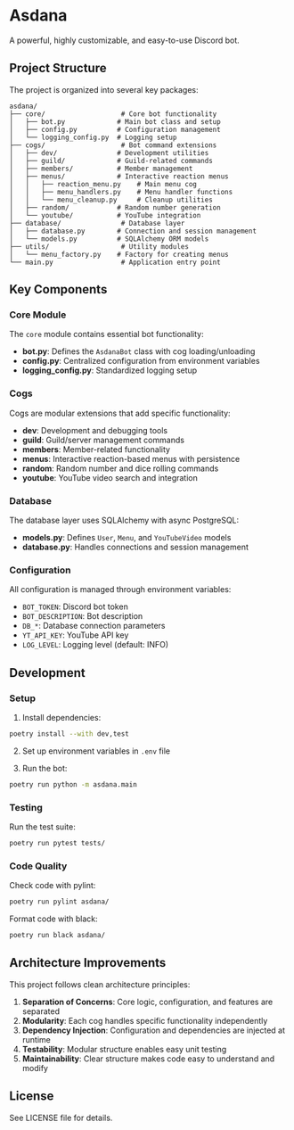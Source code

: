 # Asdana

A powerful, highly customizable, and easy-to-use Discord bot.

## Project Structure

The project is organized into several key packages:

```
asdana/
├── core/                   # Core bot functionality
│   ├── bot.py             # Main bot class and setup
│   ├── config.py          # Configuration management
│   └── logging_config.py  # Logging setup
├── cogs/                   # Bot command extensions
│   ├── dev/               # Development utilities
│   ├── guild/             # Guild-related commands
│   ├── members/           # Member management
│   ├── menus/             # Interactive reaction menus
│   │   ├── reaction_menu.py    # Main menu cog
│   │   ├── menu_handlers.py    # Menu handler functions
│   │   └── menu_cleanup.py     # Cleanup utilities
│   ├── random/            # Random number generation
│   └── youtube/           # YouTube integration
├── database/               # Database layer
│   ├── database.py        # Connection and session management
│   └── models.py          # SQLAlchemy ORM models
├── utils/                  # Utility modules
│   └── menu_factory.py    # Factory for creating menus
└── main.py                 # Application entry point
```

## Key Components

### Core Module

The `core` module contains essential bot functionality:

- **bot.py**: Defines the `AsdanaBot` class with cog loading/unloading
- **config.py**: Centralized configuration from environment variables
- **logging_config.py**: Standardized logging setup

### Cogs

Cogs are modular extensions that add specific functionality:

- **dev**: Development and debugging tools
- **guild**: Guild/server management commands
- **members**: Member-related functionality
- **menus**: Interactive reaction-based menus with persistence
- **random**: Random number and dice rolling commands
- **youtube**: YouTube video search and integration

### Database

The database layer uses SQLAlchemy with async PostgreSQL:

- **models.py**: Defines `User`, `Menu`, and `YouTubeVideo` models
- **database.py**: Handles connections and session management

### Configuration

All configuration is managed through environment variables:

- `BOT_TOKEN`: Discord bot token
- `BOT_DESCRIPTION`: Bot description
- `DB_*`: Database connection parameters
- `YT_API_KEY`: YouTube API key
- `LOG_LEVEL`: Logging level (default: INFO)

## Development

### Setup

1. Install dependencies:
```bash
poetry install --with dev,test
```

2. Set up environment variables in `.env` file

3. Run the bot:
```bash
poetry run python -m asdana.main
```

### Testing

Run the test suite:
```bash
poetry run pytest tests/
```

### Code Quality

Check code with pylint:
```bash
poetry run pylint asdana/
```

Format code with black:
```bash
poetry run black asdana/
```

## Architecture Improvements

This project follows clean architecture principles:

1. **Separation of Concerns**: Core logic, configuration, and features are separated
2. **Modularity**: Each cog handles specific functionality independently
3. **Dependency Injection**: Configuration and dependencies are injected at runtime
4. **Testability**: Modular structure enables easy unit testing
5. **Maintainability**: Clear structure makes code easy to understand and modify

## License

See LICENSE file for details.
